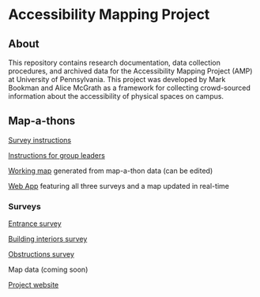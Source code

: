 # Accessibility Mapping Project

## About
This repository contains research documentation, data collection procedures, and archived data for the Accessibility Mapping Project (AMP) at University of Pennsylvania. This project was developed by Mark Bookman and Alice McGrath as a framework for collecting crowd-sourced information about the accessibility of physical spaces on campus.

## Map-a-thons

[Survey instructions](http://AccessibilityMapping.github.io/AMP/SurveyInstructions)

[Instructions for group leaders](http://AccessibilityMapping.github.io/AMP/GroupLeaders)

[Working map](https://www.arcgis.com/home/webmap/viewer.html?webmap=b42a011873df4ebd9d61e8accaee5ecb&extent=-75.2029,39.9461,-75.1827,39.9569) generated from map-a-thon data (can be edited)

[Web App](https://upenn.maps.arcgis.com/apps/CrowdsourceReporter/index.html?appid=d23c349a2c7346c0b6f39879ede52ec8) featuring all three surveys and a map updated in real-time

### Surveys

[Entrance survey](https://survey123.arcgis.com/share/7cd2d3bd864941a8ae3f3c0182c1da1b)

[Building interiors survey](https://survey123.arcgis.com/share/2ba4b327c9e3465ba39593ff6e83a037)

[Obstructions survey](https://survey123.arcgis.com/share/210caf35291043579e817d3b954aa2e6)

Map data (coming soon)

[Project website](http://web.sas.upenn.edu/access-map/)

